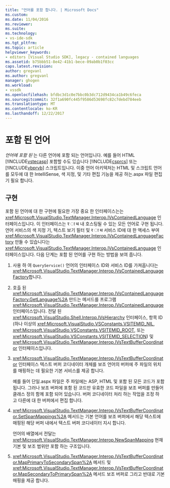 ```yaml
---
title: "언어를 포함 합니다. | Microsoft Docs"
ms.custom: 
ms.date: 11/04/2016
ms.reviewer: 
ms.suite: 
ms.technology:
- vs-ide-sdk
ms.tgt_pltfrm: 
ms.topic: article
helpviewer_keywords:
- editors [Visual Studio SDK], legacy - contained languages
ms.assetid: b75bbb51-8e42-41b1-bece-09ab0b1f03cc
caps.latest.revision: 
author: gregvanl
ms.author: gregvanl
manager: ghogen
ms.workload:
- vssdk
ms.openlocfilehash: bfdbc3d1c0e7bbc0b3dc712d9434ca1b49c6feca
ms.sourcegitcommit: 32f1a690fc445f9586d53698fc82c7debd784eeb
ms.translationtype: MT
ms.contentlocale: ko-KR
ms.lasthandoff: 12/22/2017
---
```

# <a name="contained-languages"></a>포함 된 언어
*언어에 포함 된* 는 다른 언어에 포함 되는 언어입니다. 예를 들어 HTML [!INCLUDE[vstecasp](../code-quality/includes/vstecasp_md.md)] 포함할 수도 있습니다 [!INCLUDE[csprcs](../data-tools/includes/csprcs_md.md)] 또는 [!INCLUDE[vbprvb](../code-quality/includes/vbprvb_md.md)] 스크립트입니다. 이중 언어 아키텍처는 HTML 및 스크립트 언어를 모두에 대 한 IntelliSense, 색 지정, 및 기타 편집 기능을 제공 하는.aspx 파일 편집기 필요 합니다.  
  
## <a name="implementation"></a>구현  
 포함 된 언어에 대 한 구현에 필요한 가장 중요 한 인터페이스는는 <xref:Microsoft.VisualStudio.TextManager.Interop.IVsContainedLanguage> 인터페이스입니다. 이 인터페이스는 र ा थ 내 호스팅될 수 있는 모든 언어로 구현 됩니다. 언어 서비스의 색 지정 기, 텍스트 보기 필터 및 र ा थ 서비스 ID에 대 한 액세스 부여 <xref:Microsoft.VisualStudio.TextManager.Interop.IVsContainedLanguageFactory> 만들 수 있습니다는 <xref:Microsoft.VisualStudio.TextManager.Interop.IVsContainedLanguage> 인터페이스입니다. 다음 단계는 포함 된 언어를 구현 하는 방법을 보여 줍니다.  
  
1.  사용 하 여 `QueryService()` 언어의 인터페이스 ID와 서비스 ID를 가져옵니다는 <xref:Microsoft.VisualStudio.TextManager.Interop.IVsContainedLanguageFactory>합니다.  
  
2.  호출 된 <xref:Microsoft.VisualStudio.TextManager.Interop.IVsContainedLanguageFactory.GetLanguage%2A> 만드는 메서드를 프로그램 <xref:Microsoft.VisualStudio.TextManager.Interop.IVsContainedLanguage> 인터페이스입니다. 전달 된 <xref:Microsoft.VisualStudio.Shell.Interop.IVsHierarchy> 인터페이스, 항목 ID (하나 이상의 <xref:Microsoft.VisualStudio.VSConstants.VSITEMID_NIL>, <xref:Microsoft.VisualStudio.VSConstants.VSITEMID_ROOT>, 또는 <xref:Microsoft.VisualStudio.VSConstants.VSITEMID_SELECTION>) 및 <xref:Microsoft.VisualStudio.TextManager.Interop.IVsTextBufferCoordinator> 인터페이스입니다.  
  
3.  <xref:Microsoft.VisualStudio.TextManager.Interop.IVsTextBufferCoordinator> 인터페이스 텍스트 버퍼 코디네이터 개체를 보조 언어의 버퍼에 주 파일의 위치를 매핑하는 데 필요한 기본 서비스를 제공 합니다.  
  
     예를 들어 단일.aspx 파일은 주 파일에는 ASP, HTML 및 포함 된 모든 코드가 포함 됩니다. 그러나 보조 버퍼에 포함 된 코드만 유효한 코드 파일을 보조 버퍼를 만들어 클래스 정의 함께 포함 되어 있습니다. 버퍼 코디네이터 처리 하는 작업을 조정 하 고 다른에 대 한 버퍼에서 편집 합니다.  
  
4.  <xref:Microsoft.VisualStudio.TextManager.Interop.IVsTextBufferCoordinator.SetSpanMappings%2A> 메서드는 기본 언어를 보조 버퍼에서 해당 텍스트에 매핑된 해당 버퍼 내에서 텍스트 버퍼 코디네이터 지시 합니다.  
  
     언어의 배열에서 전달는 <xref:Microsoft.VisualStudio.TextManager.Interop.NewSpanMapping> 현재 기본 및 보조 범위만 포함 하는 구조입니다.  
  
5.  <xref:Microsoft.VisualStudio.TextManager.Interop.IVsTextBufferCoordinator.MapPrimaryToSecondarySpan%2A> 메서드 및 <xref:Microsoft.VisualStudio.TextManager.Interop.IVsTextBufferCoordinator.MapSecondaryToPrimarySpan%2A> 메서드 보조 버퍼로 그리고 반대로 기본 매핑을 제공 합니다.